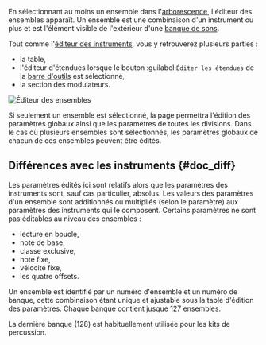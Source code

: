 En sélectionnant au moins un ensemble dans l'[arborescence](manual/soundfont-editor/tree.md), l'éditeur des ensembles apparaît.
Un ensemble est une combinaison d'un instrument ou plus et est l'élément visible de l'extérieur d'une [banque de sons](manual/annexes/the-different-soundfont-formats.md#doc_sf2).

Tout comme l'[éditeur des instruments](manual/soundfont-editor/editing-pages/instrument-editor.md), vous y retrouverez plusieurs parties&nbsp;:

* la table,
* l'éditeur d'étendues lorsque le bouton :guilabel:`Éditer les étendues` de la [barre d'outils](manual/soundfont-editor/toolbar.md#doc_view) est sélectionné,
* la section des modulateurs.


![Éditeur des ensembles](images/edit_preset.png "Éditeur des ensembles")


Si seulement un ensemble est sélectionné, la page permettra l'édition des paramètres globaux ainsi que les paramètres de toutes les divisions.
Dans le cas où plusieurs ensembles sont sélectionnés, les paramètres globaux de chacun de ces ensembles peuvent être édités.


## Différences avec les instruments {#doc_diff}


Les paramètres édités ici sont relatifs alors que les paramètres des instruments sont, sauf cas particulier, absolus.
Les valeurs des paramètres d'un ensemble sont additionnés ou multipliés (selon le paramètre) aux paramètres des instruments qui le composent.
Certains paramètres ne sont pas éditables au niveau des ensembles&nbsp;:

* lecture en boucle,
* note de base,
* classe exclusive,
* note fixe,
* vélocité fixe,
* les quatre offsets.

Un ensemble est identifié par un numéro d'ensemble et un numéro de banque, cette combinaison étant unique et ajustable sous la table d'édition des paramètres.
Chaque banque contient jusque 127 ensembles.

La dernière banque (128) est habituellement utilisée pour les kits de percussion.